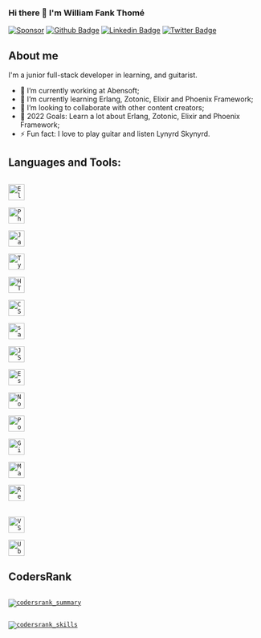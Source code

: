 ### Hi there 👋 I'm William Fank Thomé

[![Sponsor](https://img.shields.io/static/v1?label=Sponsor&message=%E2%9D%A4&logo=GitHub&color=%23fe8e86)](https://github.com/sponsors/williamthome)
[![Github Badge](https://img.shields.io/badge/-Github-000?style=flat-square&logo=Github&logoColor=white&link=https://github.com/williamthome)](https://github.com/williamthome)
[![Linkedin Badge](https://img.shields.io/badge/-LinkedIn-blue?style=flat-square&logo=Linkedin&logoColor=white&link=https://linkedin.com/in/williamthome/)](https://linkedin.com/in/williamthome/)
[![Twitter Badge](https://img.shields.io/badge/-Twitter-1ca0f1?style=flat-square&labelColor=1ca0f1&logo=twitter&logoColor=white&link=https://twitter.com/willegp88)](https://twitter.com/willegp88)

## About me

I'm a junior full-stack developer in learning, and guitarist.

- 🔭 I’m currently working at Abensoft;
- 🌱 I’m currently learning Erlang, Zotonic, Elixir and Phoenix Framework;
- 👯 I’m looking to collaborate with other content creators;
- 🥅 2022 Goals: Learn a lot about Erlang, Zotonic, Elixir and Phoenix Framework;
- ⚡ Fun fact: I love to play guitar and listen Lynyrd Skynyrd.

## Languages and Tools:

[<code>
<img alt="Elixir" width="32px" src="https://cdn.icon-icons.com/icons2/2699/PNG/32/elixir_lang_logo_icon_169207.png" />
</code>](https://elixir-lang.org/)
[<code>
<img alt="Phoenix Framework" width="32px" src="https://cdn.icon-icons.com/icons2/2148/PNG/32/phoenix_icon_132097.png" />
</code>](https://www.phoenixframework.org/)
[<code>
<img alt="Javascript" width="32px" src="https://cdn.icon-icons.com/icons2/2415/PNG/32/javascript_original_logo_icon_146455.png" />
</code>](https://developer.mozilla.org/en-US/docs/Web/JavaScript)
[<code>
<img alt="Typescript" width="32px" src="https://cdn.icon-icons.com/icons2/2415/PNG/32/typescript_original_logo_icon_146317.png">
</code>](https://www.typescriptlang.org/)
[<code>
<img alt="HTML5" width="32px" src="https://cdn.icon-icons.com/icons2/844/PNG/32/HTML5_icon-icons.com_67090.png">
</code>](https://developer.mozilla.org/en-US/docs/Web/HTML)
[<code>
<img alt="CSS3" width="32px" src="https://cdn.icon-icons.com/icons2/1488/PNG/32/5351-css3_102605.png">
</code>](https://developer.mozilla.org/en-US/docs/Web/CSS)
[<code>
<img alt="sass" width="32px" src="https://cdn.icon-icons.com/icons2/2107/PNG/32/file_type_scss_icon_130177.png">
</code>](https://sass-lang.com/)
[<code>
<img alt="JSON" width="32px" src="https://cdn.icon-icons.com/icons2/2699/PNG/32/json_logo_icon_168489.png">
</code>](https://www.json.org/)
[<code>
<img alt="Eslint" width="32px" src="https://cdn.icon-icons.com/icons2/2699/PNG/32/eslint_logo_icon_171175.png">
</code>](https://eslint.org/)
[<code>
<img alt="NodeJs" width="32px" src="https://cdn.icon-icons.com/icons2/2107/PNG/32/file_type_node_icon_130301.png">
</code>](https://nodejs.org/en/)
[<code>
<img alt="PostgreSQL" width="32px" src="https://cdn.icon-icons.com/icons2/2699/PNG/32/postgresql_logo_icon_170835.png">
</code>](https://www.postgresql.org/)
[<code>
<img alt="Github" width="32px" src="https://cdn.icon-icons.com/icons2/936/PNG/32/github-logo_icon-icons.com_73546.png">
</code>](https://github.com/)
[<code>
<img alt="Markdown" width="32px" src="https://cdn.icon-icons.com/icons2/2249/PNG/32/language_markdown_outline_icon_139425.png">
</code>](https://www.markdownguide.org/)
[<code>
<img alt="React" width="32px" src="https://cdn.icon-icons.com/icons2/2415/PNG/32/react_original_logo_icon_146374.png" />
</code>](https://reactjs.org/)
<br />
[<code>
<img alt="VSCode" width="32px" src="https://cdn.icon-icons.com/icons2/2107/PNG/32/file_type_vscode_icon_130084.png" />
</code>](https://code.visualstudio.com/)
[<code>
<img alt="Ubuntu" width="32px" src="https://cdn.icon-icons.com/icons2/70/PNG/32/ubuntu_14143.png">
</code>](https://ubuntu.com/)

## CodersRank

[<code>
  <img alt="codersrank_summary" src="https://cr-ss-service.azurewebsites.net/api/ScreenShot?widget=summary&username=williamthome&badges=3&show-avatar=false&style=--header-bg-color:%23000;--border-radius:10px" />
</code>](https://profile.codersrank.io/user/williamthome)

[<code>
<img alt="codersrank_skills" src="https://cr-skills-chart-widget.azurewebsites.net/api/api?username=williamthome" />
</code>](https://profile.codersrank.io/user/williamthome)
